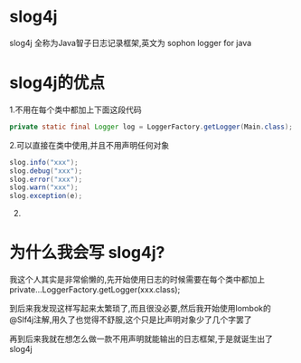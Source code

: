 # slog4j
slog4j 全称为Java智子日志记录框架,英文为 sophon logger for java

# slog4j的优点
1.不用在每个类中都加上下面这段代码

```java
private static final Logger log = LoggerFactory.getLogger(Main.class);
```

2.可以直接在类中使用,并且不用声明任何对象
```java
slog.info("xxx");
slog.debug("xxx");
slog.error("xxx");
slog.warn("xxx");
slog.exception(e);
```
2.

# 为什么我会写 slog4j?
我这个人其实是非常偷懒的,先开始使用日志的时候需要在每个类中都加上private...LoggerFactory.getLogger(xxx.class);

到后来我发现这样写起来太繁琐了,而且很没必要,然后我开始使用lombok的@Slf4j注解,用久了也觉得不舒服,这个只是比声明对象少了几个字罢了

再到后来我就在想怎么做一款不用声明就能输出的日志框架,于是就诞生出了slog4j
